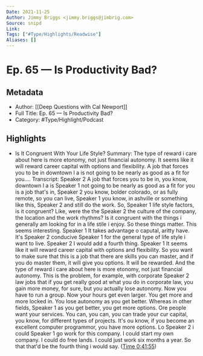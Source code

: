 ```yaml
---
Date: 2021-11-25
Author: Jimmy Briggs <jimmy.briggs@jimbrig.com>
Source: snipd
Link: 
Tags: ["#Type/Highlights/Readwise"]
Aliases: []
---
```

# Ep. 65 —  Is Productivity Bad?

## Metadata
- Author: [[Deep Questions with Cal Newport]]
- Full Title: Ep. 65 —  Is Productivity Bad?
- Category: #Type/Highlight/Podcast

## Highlights
- Is It Congruent With Your Life Style?
  Summary:
  The type of reward i care about here is more etonomy, not just financial autonomy. It seems like it will reward career capital with options and flexibility. A job that forces you to be in downtown l a is not going to be nearly as good as a fit for you....
  Transcript:
  Speaker 2
  A job that forces you to be in, you know, downtown l a is
  Speaker 1
  not going to be nearly as good as a fit for you is a job that's in,
  Speaker 2
  you know, bolder colorado, or as fully remote, so you can live,
  Speaker 1
  you know, in ashville or something like this,
  Speaker 2
  and still do the work. So,
  Speaker 1
  life style factors, is it congruent? Like, were the the
  Speaker 2
  the culture of the company, the location and the work rhythms? Is it congruent with the things i generally am looking for in a life stile i enjoy. So these things matter. This seems interesting.
  Speaker 1
  It takes advantage o caputal, aritty have. It's
  Speaker 2
  conducive
  Speaker 1
  for the general type of life style i want to live.
  Speaker 2
  I would add a fourth thing.
  Speaker 1
  It seems like it will reward career capital with options and flexibility. So you want to make sure that this is a job that there are skills you can master, and if you do master them, it will give you options. It will be rewarded. And the type of reward i care about here is more etonomy, not just financial autonomy. This is the problem, for example, with corporate
  Speaker 2
  law jobs that if you get really good at what you do in corporate law, you gain more money, for sure, but you actually lose autonomy. Now you have to run a group. Now your hours get even larger. You get more and more locked in. You lose autonomy as you get better. Whereas in other fields,
  Speaker 1
  as you get better, you get more options. Ore people want your services. You can, you can, you can trade your cur capital, you know, for different types of projects. It's ou know, if you become an excellent computer programmor, you have more options. Lo
  Speaker 2
  i could
  Speaker 1
  go work for this company. I could start my own company. I could do free lands. I could just work six months a year. So that that'd be the fourth thing i would say. ([Time 0:41:55](https://share.snipd.com/snip/00f78c7d-d77e-412e-bb07-dcb0602e630f))
